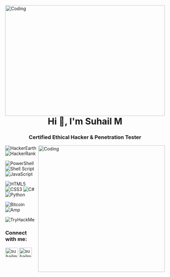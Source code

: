 <img align="right" width="100%" height="350" src="https://raw.githubusercontent.com/suhailm-online/image/master/1301158.png" alt="Coding">

<h1 align="center">Hi 👋, I'm Suhail M</h1>
<h3 align="center">Certified Ethical Hacker & Penetration Tester</h3>
<img align="right" width="400" src="https://c.tenor.com/rePDfDWO3XoAAAAd/hacking.gif" alt="Coding">


![HackerEarth](https://img.shields.io/badge/HackerEarth-%232C3454.svg?style=for-the-badge&logo=HackerEarth&logoColor=Blue)
![HackerRank](https://img.shields.io/badge/-Hackerrank-2EC866?style=for-the-badge&logo=HackerRank&logoColor=white)


![PowerShell](https://img.shields.io/badge/PowerShell-%235391FE.svg?style=for-the-badge&logo=powershell&logoColor=white)
![Shell Script](https://img.shields.io/badge/shell_script-%23121011.svg?style=for-the-badge&logo=gnu-bash&logoColor=white)
![JavaScript](https://img.shields.io/badge/javascript-%23323330.svg?style=for-the-badge&logo=javascript&logoColor=%23F7DF1E)

![HTML5](https://img.shields.io/badge/html5-%23E34F26.svg?style=for-the-badge&logo=html5&logoColor=white)
![CSS3](https://img.shields.io/badge/css3-%231572B6.svg?style=for-the-badge&logo=css3&logoColor=white)
![C#](https://img.shields.io/badge/c%23-%23239120.svg?style=for-the-badge&logo=c-sharp&logoColor=white)
![Python](https://img.shields.io/badge/python-3670A0?style=for-the-badge&logo=python&logoColor=ffdd54)

![Bitcoin](https://img.shields.io/badge/Bitcoin-000?style=for-the-badge&logo=bitcoin&logoColor=white)
![Amp](https://img.shields.io/badge/Amp-005AF0?style=for-the-badge&logo=amp&logoColor=white)


<img src="https://tryhackme-badges.s3.amazonaws.com/SuhailM.png" alt="TryHackMe">


<h3 align="left">Connect with me:</h3>
<p align="left">
<a href="https://twitter.com/suhailm_online" target="blank"><img align="center" src="https://raw.githubusercontent.com/rahuldkjain/github-profile-readme-generator/master/src/images/icons/Social/twitter.svg" alt="suhailm_online" height="30" width="40" /></a>
<a href="https://linkedin.com/in/suhailm-online" target="blank"><img align="center" src="https://raw.githubusercontent.com/rahuldkjain/github-profile-readme-generator/master/src/images/icons/Social/linked-in-alt.svg" alt="suhailm-online" height="30" width="40" /></a>
</p>
